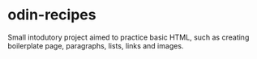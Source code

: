 # odin-recipes
Small intodutory project aimed to practice basic HTML, such as creating boilerplate page, paragraphs, lists, links and images.